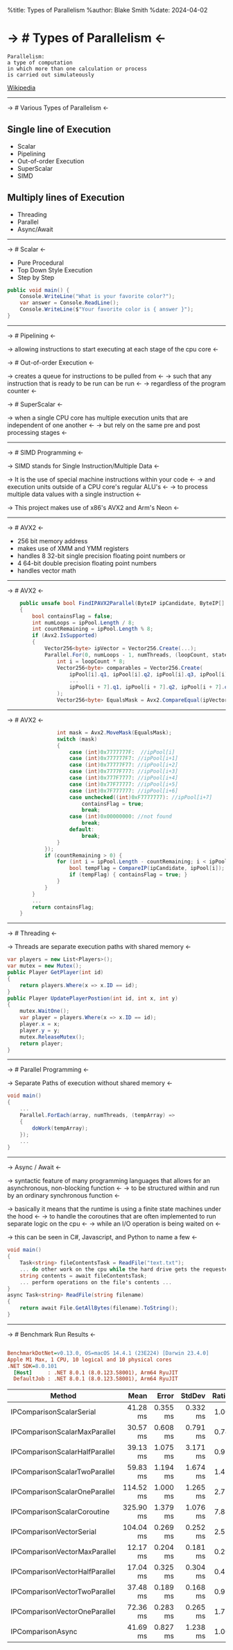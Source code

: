 %title: Types of Parallelism
%author: Blake Smith
%date: 2024-04-02


-> # Types of Parallelism <-
============================

```
Parallelism:
a type of computation
in which more than one calculation or process
is carried out simulateously
```

[Wikipedia](https://en.wikipedia.org/wiki/Parallel_computing)

----------------------------------------------------


-> # Various Types of Parallelism <-

## Single line of Execution
- Scalar
- Pipelining
- Out-of-order Execution
- SuperScalar
- SIMD

## Multiply lines of Execution
- Threading
- Parallel
- Async/Await

----------------------------------------------------


-> # Scalar <-

- Pure Procedural
- Top Down Style Execution
- Step by Step

```csharp
public void main() {
	Console.WriteLine("What is your favorite color?");
	var answer = Console.ReadLine();
	Console.WriteLine($"Your favorite color is { answer }");
}
```

----------------------------------------------------


-> # Pipelining <-

-> allowing instructions to start executing at each stage of the cpu core <-

-> # Out-of-order Execution <-

-> creates a queue for instructions to be pulled from <-
-> such that any instruction that is ready to be run can be run <-
-> regardless of the program counter <-

-> # SuperScalar <-

-> when a single CPU core has multiple execution units that are independent of one another <-
-> but rely on the same pre and post processing stages <-

----------------------------------------------------


-> # SIMD Programming <-

-> SIMD stands for Single Instruction/Multiple Data <-

-> It is the use of special machine instructions within your code <-
-> and execution units outside of a CPU core's regular ALU's <-
-> to process multiple data values with a single instruction <-

-> This project makes use of x86's AVX2 and Arm's Neon <-

----------------------------------------------------

-> # AVX2 <- 

- 256 bit memory address
- makes use of XMM and YMM registers
- handles 8 32-bit single precision floating point numbers or
- 4 64-bit double precision floating point numbers
- handles vector math

----------------------------------------------------

-> # AVX2 <- 

```csharp
    public unsafe bool FindIPAVX2Parallel(ByteIP ipCandidate, ByteIP[] ipPool, ParallelOptions numThreads)
    {
        bool containsFlag = false;
        int numLoops = ipPool.Length / 8;
        int countRemaining = ipPool.Length % 8;
        if (Avx2.IsSupported)
        {
            Vector256<byte> ipVector = Vector256.Create(...);
            Parallel.For(0, numLoops - 1, numThreads, (loopCount, state) => {
                int i = loopCount * 8;
                Vector256<byte> comparables = Vector256.Create(
                    ipPool[i].q1, ipPool[i].q2, ipPool[i].q3, ipPool[i].q4,
					...
                    ipPool[i + 7].q1, ipPool[i + 7].q2, ipPool[i + 7].q3, ipPool[i + 7].q4
                );
                Vector256<byte> EqualsMask = Avx2.CompareEqual(ipVector, comparables);
```

----------------------------------------------------

-> # AVX2 <- 

```csharp
                int mask = Avx2.MoveMask(EqualsMask);
                switch (mask)
                {
                    case (int)0x7777777F:  //ipPool[i]
                    case (int)0x777777F7: //ipPool[i+1]
                    case (int)0x77777F77: //ipPool[i+2]
                    case (int)0x7777F777: //ipPool[i+3]
                    case (int)0x777F7777: //ipPool[i+4]
                    case (int)0x77F77777: //ipPool[i+5]
                    case (int)0x7F777777: //ipPool[i+6]
                    case unchecked((int)0xF7777777): //ipPool[i+7]
                        containsFlag = true;
                        break;
                    case (int)0x00000000: //not found
                        break;
                    default:
                        break;
                }
            });
            if (countRemaining > 0) {
                for (int i = ipPool.Length - countRemaining; i < ipPool.Length; i++) {
                    bool tempFlag = CompareIP(ipCandidate, ipPool[i]);
                    if (tempFlag) { containsFlag = true; }
                }
            }
        }
		...
		return containsFlag;
    }
```

----------------------------------------------------


-> # Threading <-

-> Threads are separate execution paths with shared memory <-

```csharp
var players = new List<Players>();
var mutex = new Mutex();
public Player GetPlayer(int id)
{
	return players.Where(x => x.ID == id);
}
public Player UpdatePlayerPostion(int id, int x, int y)
{
	mutex.WaitOne();
	var player = players.Where(x => x.ID == id);
	player.x = x;
	player.y = y;
	mutex.ReleaseMutex();
	return player;
}
```

----------------------------------------------------

-> # Parallel Programming <-

-> Separate Paths of execution without shared memory <-

```csharp
void main()
{
	...
	Parallel.ForEach(array, numThreads, (tempArray) =>
    {
		doWork(tempArray);
    });
	...
}
```

----------------------------------------------------

-> Async / Await <-

-> syntactic feature of many programming languages that allows for an asynchronous, non-blocking function <-
-> to be structured within and run by an ordinary synchronous function <-

-> basically it means that the runtime is using a finite state machines under the hood <-
-> to handle the coroutines that are often implemented to run separate logic on the cpu <-
-> while an I/O operation is being waited on <-

-> this can be seen in C#, Javascript, and Python to name a few <-

```csharp
void main()
{
	Task<string> fileContentsTask = ReadFile("text.txt");
	... do other work on the cpu while the hard drive gets the requested file's contents ...
	string contents = await fileContentsTask;
	... perform operations on the file's contents ...
}
async Task<string> ReadFile(string filename)
{
	return await File.GetAllBytes(filename).ToString();
}
```

----------------------------------------------------

-> # Benchmark Run Results <-

``` ini

BenchmarkDotNet=v0.13.0, OS=macOS 14.4.1 (23E224) [Darwin 23.4.0]
Apple M1 Max, 1 CPU, 10 logical and 10 physical cores
.NET SDK=8.0.101
  [Host]     : .NET 8.0.1 (8.0.123.58001), Arm64 RyuJIT
  DefaultJob : .NET 8.0.1 (8.0.123.58001), Arm64 RyuJIT


```

|                         Method |      Mean |    Error |   StdDev | Ratio | RatioSD | Rank |     Allocated |
|------------------------------- |----------:|---------:|---------:|------:|--------:|-----:|--------------:|
|       IPComparisonScalarSerial |  41.28 ms | 0.355 ms | 0.332 ms |  1.00 |    0.00 |    6 |          52 B |
|  IPComparisonScalarMaxParallel |  30.57 ms | 0.608 ms | 0.791 ms |  0.74 |    0.02 |    3 |       3,862 B |
| IPComparisonScalarHalfParallel |  39.13 ms | 1.075 ms | 3.171 ms |  0.91 |    0.07 |    5 |       2,766 B |
|  IPComparisonScalarTwoParallel |  59.83 ms | 1.194 ms | 1.674 ms |  1.45 |    0.06 |    7 |       2,113 B |
|  IPComparisonScalarOneParallel | 114.52 ms | 1.000 ms | 1.265 ms |  2.77 |    0.03 |   10 |       1,984 B |
|    IPComparisonScalarCoroutine | 325.90 ms | 1.379 ms | 1.076 ms |  7.88 |    0.05 |   11 | 805,307,096 B |
|       IPComparisonVectorSerial | 104.04 ms | 0.269 ms | 0.252 ms |  2.52 |    0.02 |    9 |         134 B |
|  IPComparisonVectorMaxParallel |  12.17 ms | 0.204 ms | 0.181 ms |  0.29 |    0.00 |    1 |       4,186 B |
| IPComparisonVectorHalfParallel |  17.04 ms | 0.325 ms | 0.304 ms |  0.41 |    0.01 |    2 |       2,840 B |
|  IPComparisonVectorTwoParallel |  37.48 ms | 0.189 ms | 0.168 ms |  0.91 |    0.01 |    4 |       2,102 B |
|  IPComparisonVectorOneParallel |  72.36 ms | 0.283 ms | 0.265 ms |  1.75 |    0.01 |    8 |       1,912 B |
|              IPComparisonAsync |  41.69 ms | 0.827 ms | 1.238 ms |  1.00 |    0.04 |    6 | 268,437,024 B |


